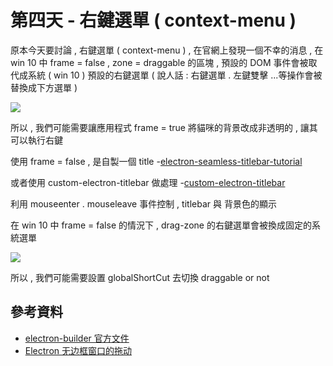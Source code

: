 # 第四天 - 右鍵選單 ( context-menu )

原本今天要討論 , 右鍵選單 ( context-menu ) , 
在官網上發現一個不幸的消息 , 
在 win 10 中 frame = false , zone = draggable 的區塊 , 
預設的 DOM 事件會被取代成系統 ( win 10 ) 預設的右鍵選單
 ( 說人話 : 右鍵選單 . 左鍵雙擊 ...等操作會被替換成下方選單 )

![](https://i.imgur.com/n4yGWqy.png)

所以 , 我們可能需要讓應用程式 frame = true 將貓咪的背景改成非透明的 , 讓其可以執行右鍵

使用 frame = false , 是自製一個 title 
-[electron-seamless-titlebar-tutorial](https://github.com/binaryfunt/electron-seamless-titlebar-tutorial)

或者使用 custom-electron-titlebar 做處理
-[custom-electron-titlebar](https://www.npmjs.com/package/custom-electron-titlebar)

利用 mouseenter . mouseleave 事件控制 , titlebar 與 背景色的顯示


在 win 10 中 frame = false 的情況下 , 
drag-zone 的右鍵選單會被換成固定的系統選單

![](https://i.imgur.com/n4yGWqy.png)

所以 , 我們可能需要設置 globalShortCut 去切換 draggable or not 

## 參考資料

- [electron-builder 官方文件](https://www.electron.build/)
- [Electron 无边框窗口的拖动](https://sin.pub/blog/electron-frameless-drag/)
